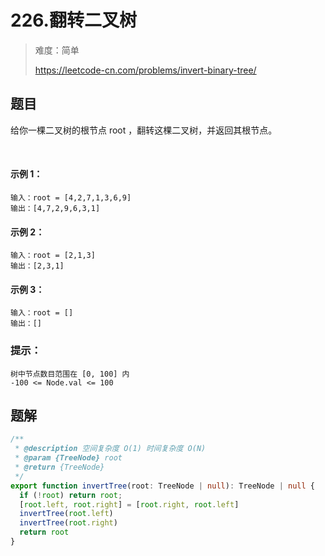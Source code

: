 # 226.翻转二叉树

> 难度：简单
>
> https://leetcode-cn.com/problems/invert-binary-tree/

## 题目

给你一棵二叉树的根节点 root ，翻转这棵二叉树，并返回其根节点。

 

#### 示例 1：

```
输入：root = [4,2,7,1,3,6,9]
输出：[4,7,2,9,6,3,1]
```

#### 示例 2：

```
输入：root = [2,1,3]
输出：[2,3,1]
```

#### 示例 3：

```
输入：root = []
输出：[]
```

### 提示：

```
树中节点数目范围在 [0, 100] 内
-100 <= Node.val <= 100
```

## 题解

```typescript
/**
 * @description 空间复杂度 O(1) 时间复杂度 O(N)
 * @param {TreeNode} root
 * @return {TreeNode}
 */
export function invertTree(root: TreeNode | null): TreeNode | null {
  if (!root) return root;
  [root.left, root.right] = [root.right, root.left]
  invertTree(root.left)
  invertTree(root.right)
  return root
}
```